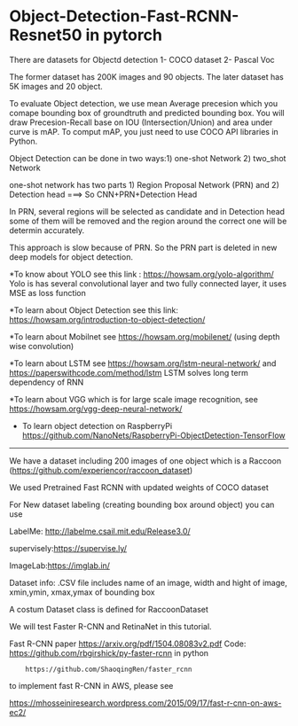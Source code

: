 # Object-Detection-Fast-RCNN-Resnet50 in pytorch

There are datasets for Objectd detection
1- COCO dataset
2- Pascal Voc

The former dataset has 200K images and 90 objects. The later dataset has 5K images and 20 object. 

To evaluate Object detection, we use mean Average precesion which you comape bounding box of groundtruth and predicted bounding box. You will draw Precesion-Recall base on IOU (Intersection/Union) and area under curve is mAP. To comput mAP, you just need to use COCO API libraries in Python. 

Object Detection can be done in two ways:1) one-shot Network 2) two_shot Network

one-shot network has two parts 1) Region Proposal Network (PRN) and 2) Detection head ===> So   CNN+PRN+Detection Head

In PRN, several regions will be selected as candidate and in Detection head some of them will be removed and the region around the correct one will be determin accurately.

This approach is slow because of PRN. So the PRN part is deleted in new deep models for object detection.

*To know about YOLO see this link : https://howsam.org/yolo-algorithm/  Yolo is has several convolutional layer and two fully connected layer, it uses MSE as loss function

*To learn about Object Detection see this link: https://howsam.org/introduction-to-object-detection/

*To learn about Mobilnet see https://howsam.org/mobilenet/    (using depth wise convolution)

*To learn about LSTM see https://howsam.org/lstm-neural-network/   and   https://paperswithcode.com/method/lstm     LSTM solves long term dependency of RNN

*To learn about VGG which is for large scale image recognition, see  https://howsam.org/vgg-deep-neural-network/
  
* To learn object detection on RaspberryPi  https://github.com/NanoNets/RaspberryPi-ObjectDetection-TensorFlow



-----------------------------------------------------------------------------------------------------------------------------------------------------------------

We have a dataset including 200 images of one object which is a Raccoon (https://github.com/experiencor/raccoon_dataset)

We used Pretrained Fast RCNN with updated weights of COCO dataset 

For New dataset labeling (creating bounding box around object) you can use 

LabelMe: http://labelme.csail.mit.edu/Release3.0/

supervisely:https://supervise.ly/

ImageLab:https://imglab.in/

Dataset info: .CSV file includes name of an image, width and hight of image, xmin,ymin, xmax,ymax of bounding box

A costum Dataset class is defined for RaccoonDataset


We will test Faster R-CNN and RetinaNet in this tutorial.

Fast R-CNN paper https://arxiv.org/pdf/1504.08083v2.pdf
Code:   https://github.com/rbgirshick/py-faster-rcnn  in python
        
        https://github.com/ShaoqingRen/faster_rcnn  

to implement fast R-CNN in AWS, please see

https://mhosseiniresearch.wordpress.com/2015/09/17/fast-r-cnn-on-aws-ec2/






